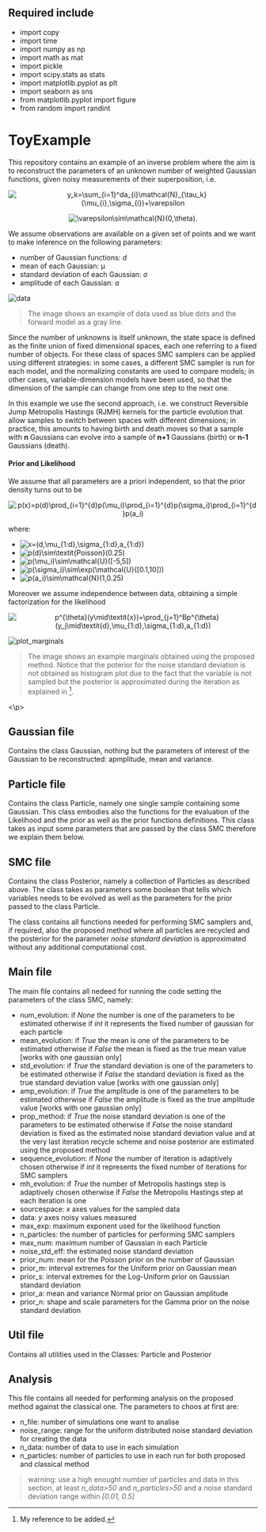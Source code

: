 ## Required include

- import copy
- import time
- import numpy as np
- import math as mat
- import pickle
- import scipy.stats as stats
- import matplotlib.pyplot as plt
- import seaborn as sns
- from matplotlib.pyplot import figure
- from random import randint

# ToyExample
This repository contains an example of an inverse problem where the aim is to reconstruct the parameters of an unknown number of weighted Gaussian functions, given noisy measurements of their superposition, i.e.

<p align="center">

<img src="https://latex.codecogs.com/svg.latex?&space;y_k=\sum_{i=1}^da_{i}\mathcal{N}_{\tau_k}(\mu_{i},\sigma_{i})+\varepsilon" title="y_k=\sum_{i=1}^da_{i}\mathcal{N}_{\tau_k}(\mu_{i},\sigma_{i})+\varepsilon" />
</p>

<p align="center">

<img src="https://latex.codecogs.com/svg.latex?&space;\varepsilon\sim\mathcal{N}(0,\theta)." title="\varepsilon\sim\mathcal{N}(0,\theta)." />
</p>

We assume observations are available on a given set of points and we want to make inference on the following parameters: 
- number of Gaussian functions: _d_
- mean of each Gaussian: μ
- standard deviation of each Gaussian: σ
- amplitude of each Gaussian: _a_

<p align="center">
  
![data](https://user-images.githubusercontent.com/57596360/152046064-384f1238-20b2-49eb-9f4e-cc01c37be279.png)
> The image shows an example of data used as blue dots and the forward model as a gray line.
</p>

Since the number of unknowns is itself unknown, the state space is defined as the finite union of fixed dimensional spaces, each one referring to a fixed number of objects. For these class of spaces SMC samplers can be applied using different strategies: in some cases, a different SMC sampler is run for each model, and the normalizing constants are used to compare models; in other cases,  variable-dimension models have been used, so that the dimension of the sample can change from one step to the next one. 

In this example we use the second approach, i.e. we construct Reversible Jump Metropolis Hastings (RJMH) kernels for the particle evolution that allow samples to switch between spaces with different dimensions; in practice, this amounts to having birth and death moves so that a sample with **n** Gaussians can evolve into a sample of **n+1** Gaussians (birth) or **n-1** Gaussians (death).

#### Prior and Likelihood

We assume that all parameters are a priori independent, so that the prior density turns out to be

<p align="center">

<img src="https://latex.codecogs.com/svg.latex?&space;p(x)=p(d)\prod_{i=1}^{d}p(\mu_i)\prod_{i=1}^{d}p(\sigma_i)\prod_{i=1}^{d}p(a_i)" title="p(x)=p(d)\prod_{i=1}^{d}p(\mu_i)\prod_{i=1}^{d}p(\sigma_i)\prod_{i=1}^{d}p(a_i)" />
</p>

where:

- <img src="https://latex.codecogs.com/svg.latex?&space;x=(d,\mu_{1:d},\sigma_{1:d},a_{1:d})" title="x=(d,\mu_{1:d},\sigma_{1:d},a_{1:d})"/>
- <img src="https://latex.codecogs.com/svg.latex?&space;p(d)\sim\textit{Poisson}(0.25)" title="p(d)\sim\textit{Poisson}(0.25)"/>
- <img src="https://latex.codecogs.com/svg.latex?&space;p(\mu_i)\sim\mathcal{U}([-5,5])" title="p(\mu_i)\sim\mathcal{U}([-5,5])"/>
- <img src="https://latex.codecogs.com/svg.latex?&space;p(\sigma_i)\sim\exp(\mathcal{U}([0.1,10]))" title="p(\sigma_i)\sim\exp(\mathcal{U}([0.1,10]))"/>
- <img src="https://latex.codecogs.com/svg.latex?&space;p(a_i)\sim\mathcal{N}(1,0.25)" title="p(a_i)\sim\mathcal{N}(1,0.25)"/>

Moreover we assume independence between data, obtaining a simple factorization for the likelihood

<p align="center">
  
<img src="https://latex.codecogs.com/svg.latex?&space;p^{\theta}(y\mid\textit{x})=\prod_{j=1}^Bp^{\theta}(y_j\mid\textit{d},\mu_{1:d},\sigma_{1:d},a_{1:d})" title="p^{\theta}(y\mid\textit{x})=\prod_{j=1}^Bp^{\theta}(y_j\mid\textit{d},\mu_{1:d},\sigma_{1:d},a_{1:d})"/>


![plot_marginals](https://user-images.githubusercontent.com/57596360/152060533-a6278473-1fbb-430c-8c1e-89345d9d841c.png)
> The image shows an example marginals obtained using the proposed method. Notice that the poterior for the noise standard deviation is not obtained as histogram plot due to the fact that the variable is not sampled but the posterior is approximated during the iteration as explained in [^1].

<\p>
  
[^1]: My reference to be added.


## Gaussian file

Contains the class Gaussian, nothing but the parameters of interest of the Gaussian to be reconstructed: apmplitude, mean and variance.

## Particle file

Contains the class Particle, namely one single sample containing some Gaussian. This class embodies also the functions for the evaluation of the Likelihood and the prior as well as the prior functions definitions. This class takes as input some parameters that are passed by the class SMC therefore we explain them below.


## SMC file

Contains the class Posterior, namely a collection of Particles as described above. The class takes as parameters some boolean that tells which variables needs to be evolved as well as the parameters for the prior passed to the class Particle.

The class contains all functions needed for performing SMC samplers and, if required, also the proposed method where all particles are recycled and the posterior for the parameter _noise standard deviation_ is approximated without any additional computational cost.

## Main file

The main file contains all nedeed for running the code setting the parameters of the class SMC, namely:

- num_evolution: if _None_ the number is one of the parameters to be estimated otherwise if _int_ it represents the fixed number of gaussian for each particle
- mean_evolution: if _True_ the mean is one of the parameters to be estimated otherwise if _False_ the mean is fixed as the true mean value [works with one gaussian only]
- std_evolution: if _True_ the standard deviation is one of the parameters to be estimated otherwise if _False_ the standard deviation is fixed as the true standard deviation value [works with one gaussian only]
- amp_evolution: if _True_ the amplitude is one of the parameters to be estimated otherwise if _False_ the amplitude is fixed as the true amplitude value [works with one gaussian only]
- prop_method: if _True_ the noise standard deviation is one of the parameters to be estimated otherwise if _False_ the noise standard deviation is fixed as the estimated noise standard deviation value and at the very last iteration recycle scheme and noise posterior are estimated using the proposed method
- sequence_evolution: if _None_ the number of iteration is adaptively chosen otherwise if _int_ it represents the fixed number of iterations for SMC samplers
- mh_evolution: if _True_ the number of Metropolis hastings step is adaptively chosen otherwise if _False_ the Metropolis Hastings step at each iteration is one
- sourcespace: _x_ axes values for the sampled data
- data: _y_ axes noisy values measured
- max_exp: maximum exponent used for the likelihood function
- n_particles: the number of particles for performing SMC samplers
- max_num: maximum number of Gaussian in each Particle
- noise_std_eff: the estimated noise standard deviation
- prior_num: mean for the Poisson prior on the number of Gaussian
- prior_m: interval extremes for the Uniform prior on Gaussian mean
- prior_s: interval extremes for the Log-Uniform prior on Gaussian standard deviation
- prior_a: mean and variance Normal prior on Gaussian amplitude
- prior_n: shape and scale parameters for the Gamma prior on the noise standard deviation

## Util file

Contains all utilities used in the Classes: Particle and Posterior

## Analysis

This file contains all needed for performing analysis on the proposed method against the classical one. The parameters to choos at first are:

- n_file: number of simulations one want to analise
- noise_range: range for the uniform distributed noise standard deviation for creating the data
- n_data: number of data to use in each simulation
- n_particles: number of particles to use in each run for both proposed and classical method

> warning: use a high enought number of particles and data in this section, at least _n_data>50_ and _n_particles>50_ and a noise standard deviation range within _[0.01, 0.5]_
